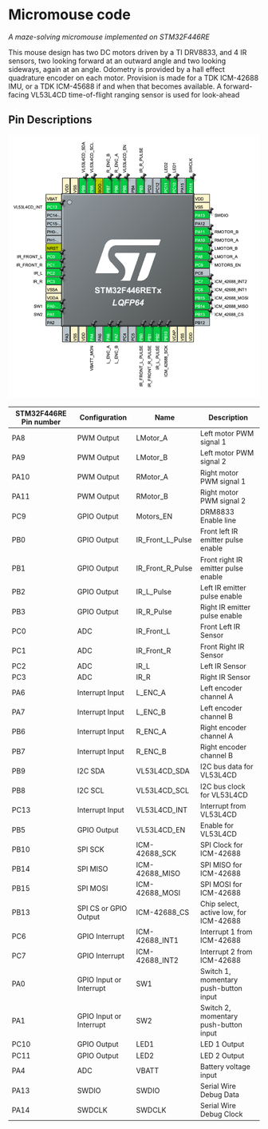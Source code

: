 # Micromouse code

*A maze-solving micromouse implemented on STM32F446RE*

This mouse design has two DC motors driven by a TI DRV8833, and 4 IR sensors, two looking forward at an outward angle and two looking sideways, again at an angle.
Odometry is provided by a hall effect quadrature encoder on each motor.
Provision is made for a TDK ICM-42688 IMU, or a TDK ICM-45688 if and when that becomes available.
A forward-facing VL53L4CD time-of-flight ranging sensor is used for look-ahead

## Pin Descriptions

![Pin diagram](pins.png)

| STM32F446RE Pin number | Configuration | Name | Description |
|------------|---------------|----------|-------------|
| PA8 | PWM Output | LMotor_A | Left motor PWM signal 1 |
| PA9 | PWM Output | LMotor_B | Left motor PWM signal 2 |
| PA10 | PWM Output | RMotor_A | Right motor PWM signal 1 |
| PA11 | PWM Output | RMotor_B | Right motor PWM signal 2 |
| PC9 | GPIO Output | Motors_EN | DRM8833 Enable line |
| PB0 | GPIO Output | IR_Front_L_Pulse | Front left IR emitter pulse enable |
| PB1 | GPIO Output | IR_Front_R_Pulse | Front right IR emitter pulse enable |
| PB2 | GPIO Output | IR_L_Pulse | Left IR emitter pulse enable |
| PB3 | GPIO Output | IR_R_Pulse | Right IR emitter pulse enable |
| PC0 | ADC | IR_Front_L | Front Left IR Sensor |
| PC1 | ADC | IR_Front_R | Front Right IR Sensor |
| PC2 | ADC | IR_L | Left IR Sensor |
| PC3 | ADC | IR_R | Right IR Sensor |
| PA6 | Interrupt Input | L_ENC_A | Left encoder channel A |
| PA7 | Interrupt Input | L_ENC_B | Left encoder channel B |
| PB6 | Interrupt Input | R_ENC_A | Right encoder channel A |
| PB7 | Interrupt Input | R_ENC_B | Right encoder channel B |
| PB9 | I2C SDA | VL53L4CD_SDA | I2C bus data for VL53L4CD |
| PB8 | I2C SCL | VL53L4CD_SCL | I2C bus clock for VL53L4CD |
| PC13 | Interrupt Input | VL53L4CD_INT | Interrupt from VL53L4CD |
| PB5 | GPIO Output | VL53L4CD_EN | Enable for VL53L4CD |
| PB10 | SPI SCK | ICM-42688_SCK | SPI Clock for ICM-42688 |
| PB14 | SPI MISO | ICM-42688_MISO | SPI MISO for ICM-42688 |
| PB15 | SPI MOSI | ICM-42688_MOSI | SPI MOSI for ICM-42688 |
| PB13 | SPI CS or GPIO Output | ICM-42688_CS | Chip select, active low, for ICM-42688 |
| PC6 | GPIO Interrupt | ICM-42688_INT1 | Interrupt 1 from ICM-42688 |
| PC7 | GPIO Interrupt | ICM-42688_INT2 | Interrupt 2 from ICM-42688 |
| PA0 | GPIO Input or Interrupt | SW1 | Switch 1, momentary push-button input |
| PA1 | GPIO Input or Interrupt | SW2 | Switch 2, momentary push-button input |
| PC10 | GPIO Output | LED1 | LED 1 Output |
| PC11 | GPIO Output | LED2 | LED 2 Output |
| PA4 | ADC | VBATT | Battery voltage input |
| PA13 | SWDIO | SWDIO | Serial Wire Debug Data |
| PA14 | SWDCLK | SWDCLK | Serial Wire Debug Clock |


